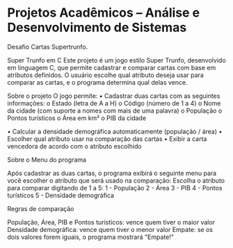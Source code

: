 # Projetos Acadêmicos – Análise e Desenvolvimento de Sistemas

Desafio Cartas Supertrunfo.

Super Trunfo em C
Este projeto é um jogo estilo Super Trunfo, desenvolvido em linguagem C, que permite cadastrar e comparar cartas com base em atributos definidos. O usuário escolhe qual atributo deseja usar para comparar as cartas, e o programa determina qual delas vence.

Sobre o projeto
O jogo permite:
•	Cadastrar duas cartas com as seguintes informações:
o	Estado (letra de A a H)
o	Código (número de 1 a 4)
o	Nome da cidade (com suporte a nomes com mais de uma palavra)
o	População
o	Pontos turísticos
o	Área em km²
o	PIB da cidade

•	Calcular a densidade demográfica automaticamente (população / área)
•	Escolher qual atributo usar na comparação das cartas
•	Exibir a carta vencedora de acordo com o atributo escolhido

Sobre o Menu do programa

Após cadastrar as duas cartas, o programa exibirá o seguinte menu para você escolher o atributo que será usado na comparação:
Escolha o atributo para comparar digitando de 1 a 5:
1 - População
2 - Área
3 - PIB
4 - Pontos turísticos
5 - Densidade demográfica

Regras de comparação

População, Área, PIB e Pontos turísticos: vence quem tiver o maior valor
Densidade demográfica: vence quem tiver o menor valor
Empate: se os dois valores forem iguais, o programa mostrará "Empate!"



